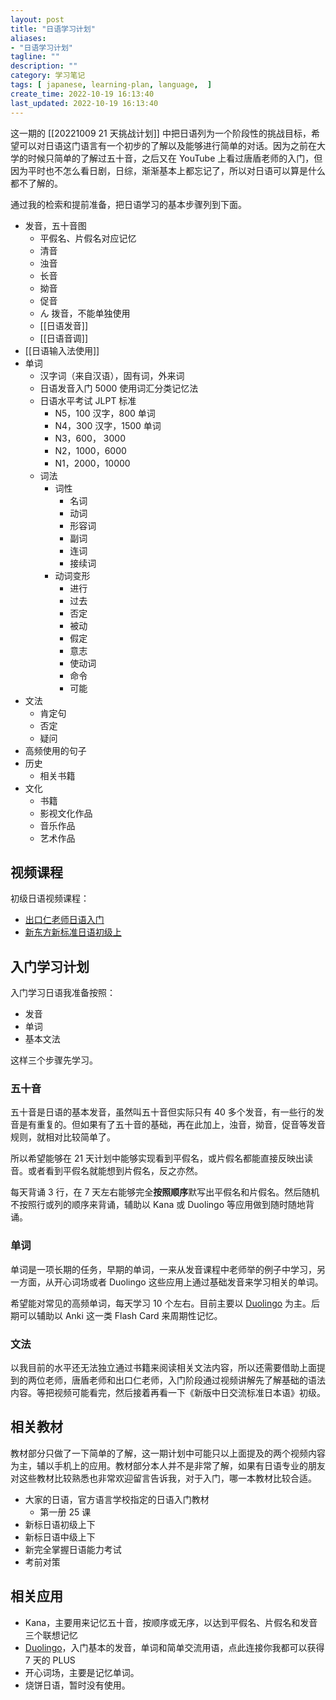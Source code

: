 ```yaml
---
layout: post
title: "日语学习计划"
aliases:
- "日语学习计划"
tagline: ""
description: ""
category: 学习笔记
tags: [ japanese, learning-plan, language,  ]
create_time: 2022-10-19 16:13:40
last_updated: 2022-10-19 16:13:40
---
```


这一期的 [[20221009 21 天挑战计划]] 中把日语列为一个阶段性的挑战目标，希望可以对日语这门语言有一个初步的了解以及能够进行简单的对话。因为之前在大学的时候只简单的了解过五十音，之后又在 YouTube 上看过唐盾老师的入门，但因为平时也不怎么看日剧，日综，渐渐基本上都忘记了，所以对日语可以算是什么都不了解的。

通过我的检索和提前准备，把日语学习的基本步骤列到下面。

- 发音，五十音图
    - 平假名、片假名对应记忆
    - 清音
    - 浊音
    - 长音
    - 拗音
    - 促音
    - ん 拨音，不能单独使用
    - [[日语发音]]
    - [[日语音调]]
- [[日语输入法使用]]
- 单词
    - 汉字词（来自汉语），固有词，外来词
    - 日语发音入门 5000 使用词汇分类记忆法
    - 日语水平考试 JLPT 标准
        - N5，100 汉字，800 单词
        - N4，300 汉字，1500 单词
        - N3，600， 3000
        - N2，1000，6000
        - N1，2000，10000
    - 词法
        - 词性
            - 名词
            - 动词
            - 形容词
            - 副词
            - 连词
            - 接续词
        - 动词变形
            - 进行
            - 过去
            - 否定
            - 被动
            - 假定
            - 意志
            - 使动词
            - 命令
            - 可能
- 文法
    - 肯定句
    - 否定
    - 疑问
- 高频使用的句子
- 历史
    - 相关书籍
- 文化
    - 书籍
    - 影视文化作品
    - 音乐作品
    - 艺术作品

## 视频课程
初级日语视频课程：

- [出口仁老师日语入门](https://www.youtube.com/watch?v=wJLu_-bJDAw&list=PLynCeSdpMqxBipKl9EHnBzZFzBnGuB108)
- [新东方新标准日语初级上](https://www.youtube.com/playlist?list=PLY6kM_GfFvPhvpkVjnRAdrGv_l45xQ91T)

## 入门学习计划

入门学习日语我准备按照：

- 发音
- 单词
- 基本文法

这样三个步骤先学习。

### 五十音
五十音是日语的基本发音，虽然叫五十音但实际只有 40 多个发音，有一些行的发音是有重复的。但如果有了五十音的基础，再在此加上，浊音，拗音，促音等发音规则，就相对比较简单了。

所以希望能够在 21 天计划中能够实现看到平假名，或片假名都能直接反映出读音。或者看到平假名就能想到片假名，反之亦然。

每天背诵 3 行，在  7 天左右能够完全**按照顺序**默写出平假名和片假名。然后随机不按照行或列的顺序来背诵，辅助以 Kana 或 Duolingo 等应用做到随时随地背诵。

### 单词
单词是一项长期的任务，早期的单词，一来从发音课程中老师举的例子中学习，另一方面，从开心词场或者 Duolingo 这些应用上通过基础发音来学习相关的单词。

希望能对常见的高频单词，每天学习 10 个左右。目前主要以 [Duolingo](https://invite.duolingo.com/BDHTZTB5CWWKSA3IBX3SZADGHI) 为主。后期可以辅助以 Anki 这一类 Flash Card 来周期性记忆。

### 文法
以我目前的水平还无法独立通过书籍来阅读相关文法内容，所以还需要借助上面提到的两位老师，唐盾老师和出口仁老师，入门阶段通过视频讲解先了解基础的语法内容。等把视频可能看完，然后接着再看一下《新版中日交流标准日本语》初级。

## 相关教材
教材部分只做了一下简单的了解，这一期计划中可能只以上面提及的两个视频内容为主，辅以手机上的应用。教材部分本人并不是非常了解，如果有日语专业的朋友对这些教材比较熟悉也非常欢迎留言告诉我，对于入门，哪一本教材比较合适。

- 大家的日语，官方语言学校指定的日语入门教材
    - 第一册 25 课
- 新标日语初级上下
- 新标日语中级上下
- 新完全掌握日语能力考试
- 考前对策

## 相关应用

- Kana，主要用来记忆五十音，按顺序或无序，以达到平假名、片假名和发音三个联想记忆
- [Duolingo](https://invite.duolingo.com/BDHTZTB5CWWKSA3IBX3SZADGHI)，入门基本的发音，单词和简单交流用语，点此连接你我都可以获得 7 天的 PLUS
- 开心词场，主要是记忆单词。
- 烧饼日语，暂时没有使用。
